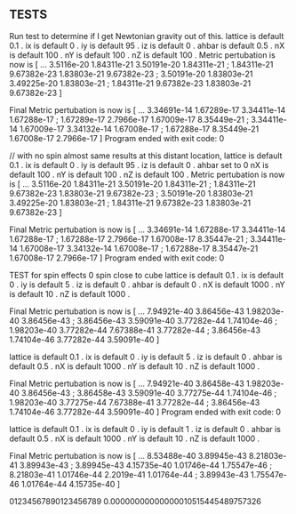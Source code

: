 TESTS
-----------
Run test to determine if I get Newtonian gravity out of this. 
lattice is default 0.1 .
ix is default 0 .
iy is default 95 .
iz is default 0 .
ahbar is default 0.5 .
nX is default 100 .
nY is default 100 .
nZ is default 100 .
Metric pertubation is now is
[ ... 
3.5116e-20 1.84311e-21 3.50191e-20 1.84311e-21 ; 
1.84311e-21 9.67382e-23 1.83803e-21 9.67382e-23 ; 
3.50191e-20 1.83803e-21 3.49225e-20 1.83803e-21 ; 
1.84311e-21 9.67382e-23 1.83803e-21 9.67382e-23 ]


Final Metric pertubation is now is
[ ... 
3.34691e-14 1.67289e-17 3.34411e-14 1.67288e-17 ; 
1.67289e-17 2.7966e-17 1.67009e-17 8.35449e-21 ; 
3.34411e-14 1.67009e-17 3.34132e-14 1.67008e-17 ; 
1.67288e-17 8.35449e-21 1.67008e-17 2.7966e-17 ]
Program ended with exit code: 0


// with no spin almost same results at this distant location, 
lattice is default 0.1 .
ix is default 0 .
iy is default 95 .
iz is default 0 .
ahbar set to 0 
nX is default 100 .
nY is default 100 .
nZ is default 100 .
Metric pertubation is now is
[ ... 
3.5116e-20 1.84311e-21 3.50191e-20 1.84311e-21 ; 
1.84311e-21 9.67382e-23 1.83803e-21 9.67382e-23 ; 
3.50191e-20 1.83803e-21 3.49225e-20 1.83803e-21 ; 
1.84311e-21 9.67382e-23 1.83803e-21 9.67382e-23 ]


Final Metric pertubation is now is
[ ... 
3.34691e-14 1.67288e-17 3.34411e-14 1.67288e-17 ; 
1.67288e-17 2.7966e-17 1.67008e-17 8.35447e-21 ; 
3.34411e-14 1.67008e-17 3.34132e-14 1.67008e-17 ; 
1.67288e-17 8.35447e-21 1.67008e-17 2.7966e-17 ]
Program ended with exit code: 0


TEST for spin effects
0 spin close to cube
lattice is default 0.1 .
ix is default 0 .
iy is default 5 .
iz is default 0 .
ahbar is default 0 .
nX is default 1000 .
nY is default 10 .
nZ is default 1000 .


Final Metric pertubation is now is
[ ... 
7.94921e-40 3.86456e-43 1.98203e-40 3.86456e-43 ; 
3.86456e-43 3.59091e-40 3.77282e-44 1.74104e-46 ; 
1.98203e-40 3.77282e-44 7.67388e-41 3.77282e-44 ; 
3.86456e-43 1.74104e-46 3.77282e-44 3.59091e-40 ]


lattice is default 0.1 .
ix is default 0 .
iy is default 5 .
iz is default 0 .
ahbar is default 0.5 .
nX is default 1000 .
nY is default 10 .
nZ is default 1000 .


Final Metric pertubation is now is
[ ... 
7.94921e-40 3.86458e-43 1.98203e-40 3.86456e-43 ; 
3.86458e-43 3.59091e-40 3.77275e-44 1.74104e-46 ; 
1.98203e-40 3.77275e-44 7.67388e-41 3.77282e-44 ; 
3.86456e-43 1.74104e-46 3.77282e-44 3.59091e-40 ]
Program ended with exit code: 0

lattice is default 0.1 .
ix is default 0 .
iy is default 1 .
iz is default 0 .
ahbar is default 0.5 .
nX is default 1000 .
nY is default 10 .
nZ is default 1000 .


Final Metric pertubation is now is
[ ... 
8.53488e-40 3.89945e-43 8.21803e-41 3.89943e-43 ; 
3.89945e-43 4.15735e-40 1.01746e-44 1.75547e-46 ; 
8.21803e-41 1.01746e-44 2.2019e-41 1.01764e-44 ; 
3.89943e-43 1.75547e-46 1.01764e-44 4.15735e-40 ]

01234567890123456789
0.00000000000000010515445489757326

